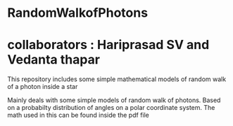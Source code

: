 # RandomWalkofPhotons
# collaborators : Hariprasad SV and Vedanta thapar
This repository includes some simple mathematical models of random walk of a photon inside a star


Mainly deals with some simple models of random walk of photons. Based on a probabilty distribution of angles on a polar coordinate system.
The math used in this can be found inside the pdf file
